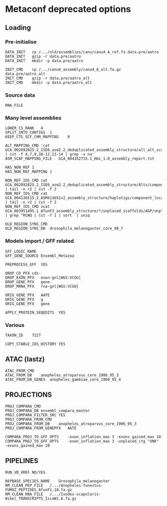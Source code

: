# Metaconf deprecated options


## Loading

### Pre-initialise
```
DATA_INIT	cp /.../old/assemblies/canu/canu4_A_ref.fa data.pre/aatro
DATA_INIT	gzip -r data.pre/aatro
DATA_INIT	mkdir -p data.pre/aatro
```
```
INIT_CMD	cp /.../canu4_assembly/canu4_A_alt.fa.gz data.pre/aatro_alt
INIT_CMD	gzip -r data.pre/aatro_alt
INIT_CMD	mkdir -p data.pre/aatro_alt
```
### Source data
`RNA_FILE`

### Many level assemblies
```
LOWER_CS_RANK	4
SPLIT_INTO_CONTIGS	1
KEEP_CTG_SCF_CHR_MAPPING	0
```
```
ALT_MAPPING_CMD	'cat GCA_002892825.2_ISE6_asm2.2_deduplicated_assembly_structure/all_alt_scaffold_placement.txt | cut -f 4,7,9,10-12,13-14 | grep -v na'
ASM_SCAF_MAPPING_FILE	GCA_004352715.1_Hmi_1.0_assembly_report.txt
```
```
HAS_NON_REF	1
HAS_NON_REF_MAPPING	1
```
```
NON_REF_IDS_CMD	cat GCA_002892825.2_ISE6_asm2.2_deduplicated_assembly_structure/Alts/component_localID2acc | tail -n +2 | cut -f 2
NON_REF_IDS_CMD	cat GCA_004136515.2_ASM413651v2_assembly_structure/haplotigs/component_localID2acc | tail -n +2 | cut -f 2
NON_REF_IDS_CMD	zcat GCA_003951495.1_AfunF3_assembly_structure/*/unplaced_scaffolds/AGP/unplaced.scaf.agp.gz | grep ^RCWQ | cut -f 1 | sort  | uniq
```
```
OLD_REGION_SYNS_CMD
OLD_REGION_SYNS_DB	drosophila_melanogaster_core_98_7
```

### Models import / GFF related
```
GFF_LOGIC_NAME
GFF_GENE_SOURCE	Ensembl_Metazoa
```
```
PREPROCESS_GFF	YES
```
```
DROP_CD_PFX	cds-
DROP_EXON_PFX	exon-gnl|WGS:VCGU|
DROP_GENE_PFX	gene-
DROP_MRNA_PFX	rna-gnl|WGS:VCGU|
```
```
ORIG_GENE_PFX	AATE
ORIG_GENE_PFX	g
ORIG_GENE_PFX	gene
```
```
APPLY_PROTEIN_SEQEDITS	YES
```

### Various
```
TAXON_ID	7227
```
```
COPY_STABLE_IDS_HISTORY	YES
```

## ATAC (lastz)
```
ATAC_FROM_CMD
ATAC_FROM_DB	anopheles_atroparvus_core_1906_95_3
ATAC_FROM_DB_GENES	anopheles_gambiae_core_1904_95_4
```

## PROJECTIONS
```
PROJ_COMPARA_CMD
PROJ_COMPARA_DB	ensembl_compara_master
PROJ_COMPARA_FILTER_SRC	YES
PROJ_COMPARA_FROM_CMD
PROJ_COMPARA_FROM_DB	anopheles_atroparvus_core_1906_95_3
PROJ_COMPARA_FROM_GENEPFX	AATE
```
```
COMPARA_PROJ_TO_GFF_OPTS	-exon_inflation_max 3 -exons_gained_max 10
COMPARA_PROJ_TO_GFF_OPTS	-exon_inflation_max 3 -unplaced_ctg "UNK" -exons_gained_max 10
```

## PIPELINES
```
RUN_VB_XREF	NO/YES
```
```
REPBASE_SPECIES_NAME	Drosophila_melanogaster
RM_CLEAN_PEP_FILE	/.../Anopheles-funestus-FUMOZ_PEPTIDES_AfunF1.10.fa.gz
RM_CLEAN_RNA_FILE	/.../Ixodes-scapularis-Wikel_TRANSCRIPTS_IscaW1.6.fa.gz
```
